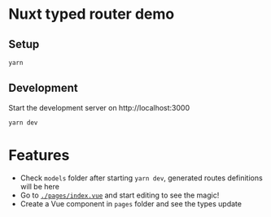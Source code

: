 # Nuxt typed router demo

## Setup

```bash
yarn
```

## Development

Start the development server on http://localhost:3000

```bash
yarn dev
```


# Features

- Check `models` folder after starting `yarn dev`, generated routes definitions will be here
- Go to [`./pages/index.vue`](./pages/index.vue) and start editing to see the magic!
- Create a Vue component in `pages` folder and see the types update
